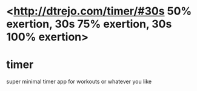 # <http://dtrejo.com/timer/#30s 50% exertion, 30s 75% exertion, 30s 100% exertion>


timer
=====

super minimal timer app for workouts or whatever you like
